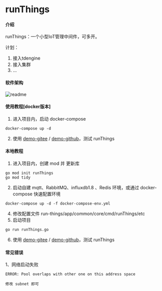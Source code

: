 # runThings

#### 介绍
runThings：一个小型IoT管理中间件，可多开。

计划： 
1. 接入tdengine
2. 接入集群
3. ...

#### 软件架构
![readme](https://gitee.com/luoyaosheng/run-things/raw/master/doc/readme.png)

#### 使用教程[docker版本]

1. 进入项目内，启动 docker-compose
```
docker-compose up -d
```
2. 使用 [demo-gitee](https://gitee.com/luoyaosheng/run-things-demo) / [demo-github](https://github.com/LuoYaoSheng/runThingsDemo)，测试 runThings 

#### 本地教程

1. 进入项目内，创建 mod 并 更新库
```
go mod init runThings
go mod tidy
```
2. 启动自建 mqtt、RabbitMQ、influxdb1.8 、Redis 环境，或通过 docker-compose 快速配置环境
```
docker-compose up -d -f docker-compose-env.yml
```
4. 修改配置文件 run-things/app/common/core/cmd/runThings/etc
5. 启动项目
```
go run runThings.go
```
6. 使用 [demo-gitee](https://gitee.com/luoyaosheng/run-things-demo) / [demo-github](https://github.com/LuoYaoSheng/runThingsDemo)，测试 runThings

#### 常见错误
1、网络启动失败
```
ERROR: Pool overlaps with other one on this address space

修改 subnet 即可
```
